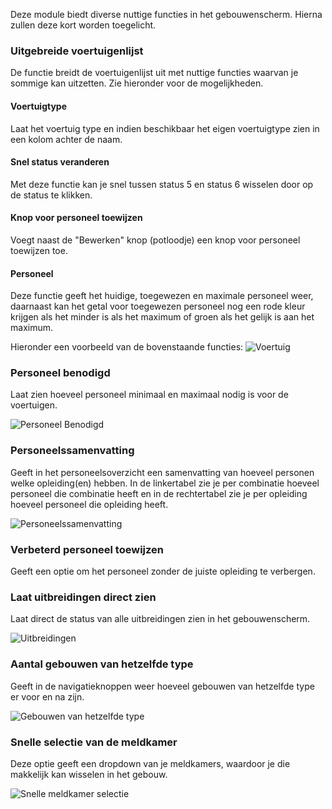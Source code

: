 Deze module biedt diverse nuttige functies in het gebouwenscherm. Hierna zullen deze kort worden toegelicht.

### Uitgebreide voertuigenlijst

De functie breidt de voertuigenlijst uit met nuttige functies waarvan je sommige kan uitzetten. Zie hieronder voor de mogelijkheden.

#### Voertuigtype

Laat het voertuig type en indien beschikbaar het eigen voertuigtype zien in een kolom achter de naam.

#### Snel status veranderen

Met deze functie kan je snel tussen status 5 en status 6 wisselen door op de status te klikken.

#### Knop voor personeel toewijzen

Voegt naast de "Bewerken" knop (potloodje) een knop voor personeel toewijzen toe.

#### Personeel

Deze functie geeft het huidige, toegewezen en maximale personeel weer,
 daarnaast kan het getal voor toegewezen personeel nog een rode kleur krijgen als het minder is
 als het maximum of groen als het gelijk is aan het maximum.

Hieronder een voorbeeld van de bovenstaande functies:
![Voertuig](./vehicle.png)

### Personeel benodigd

Laat zien hoeveel personeel minimaal en maximaal nodig is voor de voertuigen.

![Personeel Benodigd](./personalNeeded.png)

### Personeelssamenvatting

Geeft in het personeelsoverzicht een samenvatting van hoeveel personen welke opleiding(en) hebben.
In de linkertabel zie je per combinatie hoeveel personeel die combinatie heeft
 en in de rechtertabel zie je per opleiding hoeveel personeel die opleiding heeft.

![Personeelssamenvatting](./schoolingSummary.png)

### Verbeterd personeel toewijzen

Geeft een optie om het personeel zonder de juiste opleiding te verbergen.

### Laat uitbreidingen direct zien

Laat direct de status van alle uitbreidingen zien in het gebouwenscherm.

![Uitbreidingen](./expensions.png)

### Aantal gebouwen van hetzelfde type

Geeft in de navigatieknoppen weer hoeveel gebouwen van hetzelfde type er voor en na zijn.

![Gebouwen van hetzelfde type](./buildingsLeftRight.png)

### Snelle selectie van de meldkamer

Deze optie geeft een dropdown van je meldkamers, waardoor je die makkelijk kan wisselen in het gebouw.

![Snelle meldkamer selectie](./fastDispatchChooser.png)
